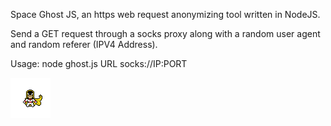 Space Ghost JS, an https web request anonymizing tool written in NodeJS.

Send a GET request through a socks proxy along with a random user agent and random referer (IPV4 Address).

Usage: node ghost.js URL socks://IP:PORT

<img src="spaceghost.gif" /> 

